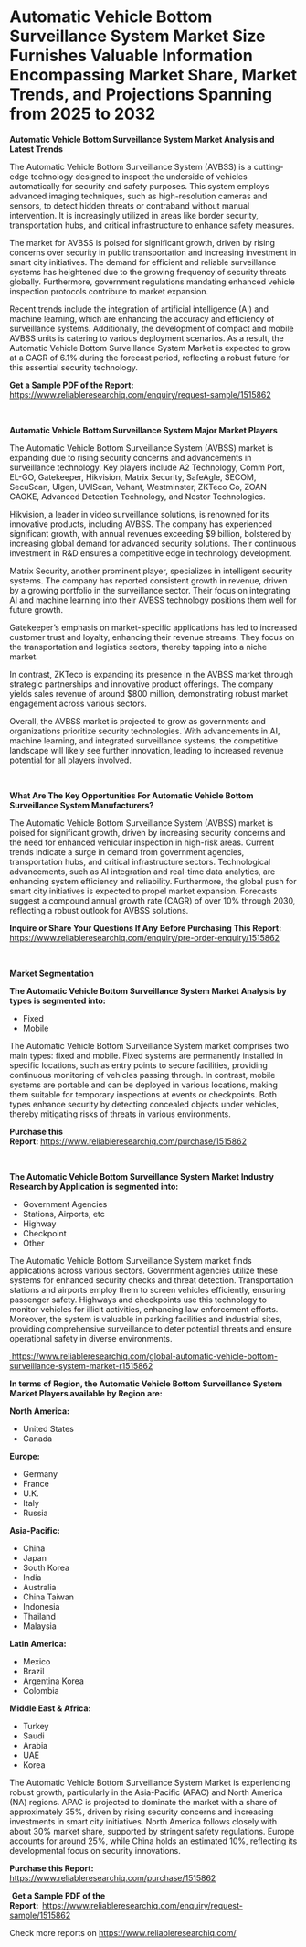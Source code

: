 <p><h1>Automatic Vehicle Bottom Surveillance System Market Size Furnishes Valuable Information Encompassing Market Share, Market Trends, and Projections Spanning from 2025 to 2032</h1></p><p><strong>Automatic Vehicle Bottom Surveillance System Market Analysis and Latest Trends</strong></p>
<p><p>The Automatic Vehicle Bottom Surveillance System (AVBSS) is a cutting-edge technology designed to inspect the underside of vehicles automatically for security and safety purposes. This system employs advanced imaging techniques, such as high-resolution cameras and sensors, to detect hidden threats or contraband without manual intervention. It is increasingly utilized in areas like border security, transportation hubs, and critical infrastructure to enhance safety measures.</p><p>The market for AVBSS is poised for significant growth, driven by rising concerns over security in public transportation and increasing investment in smart city initiatives. The demand for efficient and reliable surveillance systems has heightened due to the growing frequency of security threats globally. Furthermore, government regulations mandating enhanced vehicle inspection protocols contribute to market expansion.</p><p>Recent trends include the integration of artificial intelligence (AI) and machine learning, which are enhancing the accuracy and efficiency of surveillance systems. Additionally, the development of compact and mobile AVBSS units is catering to various deployment scenarios. As a result, the Automatic Vehicle Bottom Surveillance System Market is expected to grow at a CAGR of 6.1% during the forecast period, reflecting a robust future for this essential security technology.</p></p>
<p><strong>Get a Sample PDF of the Report:&nbsp;</strong> <a href="https://www.reliableresearchiq.com/enquiry/request-sample/1515862?utm_campaign=99&utm_medium=2&utm_source=Github&utm_content=ia&utm_term=18012025&utm_id=automatic-vehicle-bottom-surveillance-system">https://www.reliableresearchiq.com/enquiry/request-sample/1515862</a></p>
<p>&nbsp;</p>
<p><strong>Automatic Vehicle Bottom Surveillance System Major Market Players</strong></p>
<p><p>The Automatic Vehicle Bottom Surveillance System (AVBSS) market is expanding due to rising security concerns and advancements in surveillance technology. Key players include A2 Technology, Comm Port, EL-GO, Gatekeeper, Hikvision, Matrix Security, SafeAgle, SECOM, SecuScan, Ulgen, UVIScan, Vehant, Westminster, ZKTeco Co, ZOAN GAOKE, Advanced Detection Technology, and Nestor Technologies.</p><p>Hikvision, a leader in video surveillance solutions, is renowned for its innovative products, including AVBSS. The company has experienced significant growth, with annual revenues exceeding $9 billion, bolstered by increasing global demand for advanced security solutions. Their continuous investment in R&D ensures a competitive edge in technology development.</p><p>Matrix Security, another prominent player, specializes in intelligent security systems. The company has reported consistent growth in revenue, driven by a growing portfolio in the surveillance sector. Their focus on integrating AI and machine learning into their AVBSS technology positions them well for future growth. </p><p>Gatekeeper’s emphasis on market-specific applications has led to increased customer trust and loyalty, enhancing their revenue streams. They focus on the transportation and logistics sectors, thereby tapping into a niche market.</p><p>In contrast, ZKTeco is expanding its presence in the AVBSS market through strategic partnerships and innovative product offerings. The company yields sales revenue of around $800 million, demonstrating robust market engagement across various sectors.</p><p>Overall, the AVBSS market is projected to grow as governments and organizations prioritize security technologies. With advancements in AI, machine learning, and integrated surveillance systems, the competitive landscape will likely see further innovation, leading to increased revenue potential for all players involved.</p></p>
<p>&nbsp;</p>
<p><strong>What Are The Key Opportunities For Automatic Vehicle Bottom Surveillance System Manufacturers?</strong></p>
<p><p>The Automatic Vehicle Bottom Surveillance System (AVBSS) market is poised for significant growth, driven by increasing security concerns and the need for enhanced vehicular inspection in high-risk areas. Current trends indicate a surge in demand from government agencies, transportation hubs, and critical infrastructure sectors. Technological advancements, such as AI integration and real-time data analytics, are enhancing system efficiency and reliability. Furthermore, the global push for smart city initiatives is expected to propel market expansion. Forecasts suggest a compound annual growth rate (CAGR) of over 10% through 2030, reflecting a robust outlook for AVBSS solutions.</p></p>
<p><strong>Inquire or Share Your Questions If Any Before Purchasing This Report:</strong> <a href="https://www.reliableresearchiq.com/enquiry/pre-order-enquiry/1515862?utm_campaign=99&utm_medium=2&utm_source=Github&utm_content=ia&utm_term=18012025&utm_id=automatic-vehicle-bottom-surveillance-system">https://www.reliableresearchiq.com/enquiry/pre-order-enquiry/1515862</a></p>
<p>&nbsp;</p>
<p><strong>Market Segmentation</strong></p>
<p><strong>The Automatic Vehicle Bottom Surveillance System Market Analysis by types is segmented into:</strong></p>
<p><ul><li>Fixed</li><li>Mobile</li></ul></p>
<p><p>The Automatic Vehicle Bottom Surveillance System market comprises two main types: fixed and mobile. Fixed systems are permanently installed in specific locations, such as entry points to secure facilities, providing continuous monitoring of vehicles passing through. In contrast, mobile systems are portable and can be deployed in various locations, making them suitable for temporary inspections at events or checkpoints. Both types enhance security by detecting concealed objects under vehicles, thereby mitigating risks of threats in various environments.</p></p>
<p><strong>Purchase this Report:&nbsp;</strong><a href="https://www.reliableresearchiq.com/purchase/1515862?utm_campaign=99&utm_medium=2&utm_source=Github&utm_content=ia&utm_term=18012025&utm_id=automatic-vehicle-bottom-surveillance-system">https://www.reliableresearchiq.com/purchase/1515862</a></p>
<p>&nbsp;</p>
<p><strong>The Automatic Vehicle Bottom Surveillance System Market Industry Research by Application is segmented into:</strong></p>
<p><ul><li>Government Agencies</li><li>Stations, Airports, etc</li><li>Highway</li><li>Checkpoint</li><li>Other</li></ul></p>
<p><p>The Automatic Vehicle Bottom Surveillance System market finds applications across various sectors. Government agencies utilize these systems for enhanced security checks and threat detection. Transportation stations and airports employ them to screen vehicles efficiently, ensuring passenger safety. Highways and checkpoints use this technology to monitor vehicles for illicit activities, enhancing law enforcement efforts. Moreover, the system is valuable in parking facilities and industrial sites, providing comprehensive surveillance to deter potential threats and ensure operational safety in diverse environments.</p></p>
<p><a href="https://www.reliableresearchiq.com/global-automatic-vehicle-bottom-surveillance-system-market-r1515862?utm_campaign=99&utm_medium=2&utm_source=Github&utm_content=ia&utm_term=18012025&utm_id=automatic-vehicle-bottom-surveillance-system">&nbsp;https://www.reliableresearchiq.com/global-automatic-vehicle-bottom-surveillance-system-market-r1515862</a></p>
<p><strong>In terms of Region, the Automatic Vehicle Bottom Surveillance System Market Players available by Region are:</strong></p>
<p>
    <p> <strong> North America: </strong>
        <ul>
            <li>United States</li>
            <li>Canada</li>
        </ul>
        </p> 
    <p> <strong> Europe: </strong>
        <ul>
            <li>Germany</li>
            <li>France</li>
            <li>U.K.</li>
            <li>Italy</li>
            <li>Russia</li>
        </ul>
        </p> 
    <p> <strong> Asia-Pacific: </strong>
        <ul>
            <li>China</li>
            <li>Japan</li>
            <li>South Korea</li>
            <li>India</li>
            <li>Australia</li>
            <li>China Taiwan</li>
            <li>Indonesia</li>
            <li>Thailand</li>
            <li>Malaysia</li>
        </ul>
        </p> 
    <p> <strong> Latin America: </strong>
        <ul>
            <li>Mexico</li>
            <li>Brazil</li>
            <li>Argentina Korea</li>
            <li>Colombia</li>
        </ul>
        </p> 
    <p> <strong> Middle East & Africa: </strong>
        <ul>
            <li>Turkey</li>
            <li>Saudi</li>
            <li>Arabia</li>
            <li>UAE</li>
            <li>Korea</li>
        </ul>
    </p>
    </p>
<p><p>The Automatic Vehicle Bottom Surveillance System Market is experiencing robust growth, particularly in the Asia-Pacific (APAC) and North America (NA) regions. APAC is projected to dominate the market with a share of approximately 35%, driven by rising security concerns and increasing investments in smart city initiatives. North America follows closely with about 30% market share, supported by stringent safety regulations. Europe accounts for around 25%, while China holds an estimated 10%, reflecting its developmental focus on security innovations.</p></p>
<p><strong>Purchase this Report: </strong><a href="https://www.reliableresearchiq.com/purchase/1515862?utm_campaign=99&utm_medium=2&utm_source=Github&utm_content=ia&utm_term=18012025&utm_id=automatic-vehicle-bottom-surveillance-system">https://www.reliableresearchiq.com/purchase/1515862</a></p>
<p>&nbsp;<strong>Get a Sample PDF of the Report:&nbsp;&nbsp;</strong><a href="https://www.reliableresearchiq.com/enquiry/request-sample/1515862?utm_campaign=99&utm_medium=2&utm_source=Github&utm_content=ia&utm_term=18012025&utm_id=automatic-vehicle-bottom-surveillance-system">https://www.reliableresearchiq.com/enquiry/request-sample/1515862</a></p>
<p><strong></strong></p>
<p>Check more reports on <a href="https://www.reliableresearchiq.com/?utm_campaign=99&utm_medium=2&utm_source=Github&utm_content=ia&utm_term=18012025&utm_id=automatic-vehicle-bottom-surveillance-system">https://www.reliableresearchiq.com/</a></p>